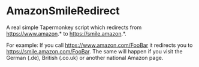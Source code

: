 # AmazonSmileRedirect

A real simple Tapermonkey script which redirects from https://www.amazon.* to https://smile.amazon.*. 

For example: If you call https://www.amazon.com/FooBar it redirects you to https://smile.amazon.com/FooBar.
The same will happen if you visit the German (.de), British (.co.uk) or another national Amazon page.